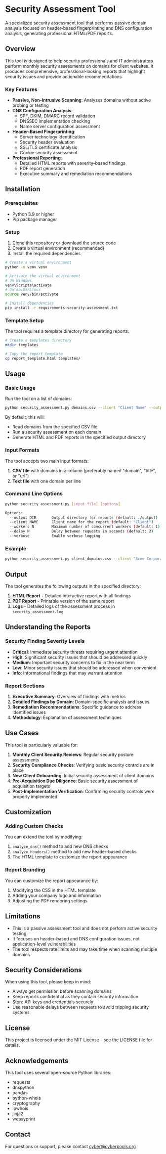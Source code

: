 # Security Assessment Tool

A specialized security assessment tool that performs passive domain analysis focused on header-based fingerprinting and DNS configuration analysis, generating professional HTML/PDF reports.

## Overview

This tool is designed to help security professionals and IT administrators perform monthly security assessments on domains for client websites. It produces comprehensive, professional-looking reports that highlight security issues and provide actionable recommendations.

### Key Features

- **Passive, Non-Intrusive Scanning**: Analyzes domains without active probing or testing
- **DNS Configuration Analysis**: 
  - SPF, DKIM, DMARC record validation
  - DNSSEC implementation checking
  - Name server configuration assessment
- **Header-Based Fingerprinting**:
  - Server technology identification
  - Security header evaluation
  - SSL/TLS certificate analysis
  - Cookie security assessment
- **Professional Reporting**:
  - Detailed HTML reports with severity-based findings
  - PDF report generation
  - Executive summary and remediation recommendations

## Installation

### Prerequisites

- Python 3.9 or higher
- Pip package manager

### Setup

1. Clone this repository or download the source code
2. Create a virtual environment (recommended)
3. Install the required dependencies

```bash
# Create a virtual environment
python -m venv venv

# Activate the virtual environment
# On Windows
venv\Scripts\activate
# On macOS/Linux
source venv/bin/activate

# Install dependencies
pip install -r requirements-security-assessment.txt
```

### Template Setup

The tool requires a template directory for generating reports:

```bash
# Create a templates directory
mkdir templates

# Copy the report template
cp report_template.html templates/
```

## Usage

### Basic Usage

Run the tool on a list of domains:

```bash
python security_assessment.py domains.csv --client "Client Name" --output ./reports
```

By default, this will:
- Read domains from the specified CSV file
- Run a security assessment on each domain
- Generate HTML and PDF reports in the specified output directory

### Input Formats

The tool accepts two main input formats:

1. **CSV file** with domains in a column (preferably named "domain", "title", or "url")
2. **Text file** with one domain per line

### Command Line Options

```bash
python security_assessment.py [input_file] [options]

Options:
  --output DIR       Output directory for reports (default: ./output)
  --client NAME      Client name for the report (default: "Client")
  --workers N        Maximum number of concurrent workers (default: 1)
  --delay N          Delay between requests in seconds (default: 2)
  --verbose          Enable verbose logging
```

### Example

```bash
python security_assessment.py client_domains.csv --client "Acme Corporation" --output ./reports/acme --workers 2 --delay 3
```

## Output

The tool generates the following outputs in the specified directory:

1. **HTML Report** - Detailed interactive report with all findings
2. **PDF Report** - Printable version of the same report
3. **Logs** - Detailed logs of the assessment process in `security_assessment.log`

## Understanding the Reports

### Security Finding Severity Levels

- **Critical**: Immediate security threats requiring urgent attention
- **High**: Significant security issues that should be addressed quickly
- **Medium**: Important security concerns to fix in the near term
- **Low**: Minor security issues that should be addressed when convenient
- **Info**: Informational findings that may warrant attention

### Report Sections

1. **Executive Summary**: Overview of findings with metrics
2. **Detailed Findings by Domain**: Domain-specific analysis and issues
3. **Remediation Recommendations**: Specific guidance to address identified issues
4. **Methodology**: Explanation of assessment techniques

## Use Cases

This tool is particularly valuable for:

1. **Monthly Client Security Reviews**: Regular security posture assessments
2. **Security Compliance Checks**: Verifying basic security controls are in place
3. **New Client Onboarding**: Initial security assessment of client domains
4. **Pre-Acquisition Due Diligence**: Basic security assessment of acquisition targets
5. **Post-Implementation Verification**: Confirming security controls were properly implemented

## Customization

### Adding Custom Checks

You can extend the tool by modifying:

1. `analyze_dns()` method to add new DNS checks
2. `analyze_headers()` method to add new header-based checks
3. The HTML template to customize the report appearance

### Report Branding

You can customize the report appearance by:

1. Modifying the CSS in the HTML template
2. Adding your company logo and information
3. Adjusting the PDF rendering settings

## Limitations

- This is a passive assessment tool and does not perform active security testing
- It focuses on header-based and DNS configuration issues, not application-level vulnerabilities
- The tool respects rate limits and may take time when scanning multiple domains

## Security Considerations

When using this tool, please keep in mind:

- Always get permission before scanning domains
- Keep reports confidential as they contain security information
- Store API keys and credentials securely
- Use reasonable delays between requests to avoid tripping security systems

## License

This project is licensed under the MIT License - see the LICENSE file for details.

## Acknowledgements

This tool uses several open-source Python libraries:
- requests
- dnspython
- pandas
- python-whois
- cryptography
- ipwhois
- jinja2
- weasyprint

## Contact

For questions or support, please contact cyber@cyberpools.org
